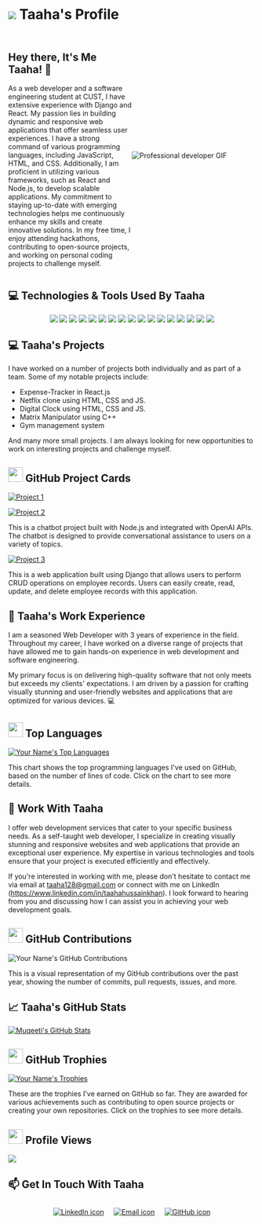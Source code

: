 # <p align="left" style="justify-content: center;"> <img src="https://img.icons8.com/color/48/000000/code.png"/> Taaha's Profile</p>

<div style="display: flex; justify-content: center; align-items: center;">
  <div style="flex: 1;">
    <h2>Hey there, It's Me Taaha! 👋</h2>
    <p>As a web developer and a software engineering student at CUST, I have extensive experience with Django and React. My passion lies in building dynamic and responsive web applications that offer seamless user experiences. I have a strong command of various programming languages, including JavaScript, HTML, and CSS. Additionally, I am proficient in utilizing various frameworks, such as React and Node.js, to develop scalable applications. My commitment to staying up-to-date with emerging technologies helps me continuously enhance my skills and create innovative solutions. In my free time, I enjoy attending hackathons, contributing to open-source projects, and working on personal coding projects to challenge myself.</p>
    
  </div>
  <div style="flex: 1;">
    <img alt="Professional developer GIF" src="https://media.giphy.com/media/ZVik7pBtu9dNS/giphy.gif" data-target="animated-image.originalImage">
  </div>
</div>


## 💻 Technologies & Tools Used By Taaha
<p align="center">
  <img src="https://img.shields.io/badge/-HTML5-E34F26?style=for-the-badge&logo=html5&logoColor=white"/> 
  <img src="https://img.shields.io/badge/-CSS3-1572B6?style=for-the-badge&logo=css3"/> 
  <img src="https://img.shields.io/badge/-Sass-CC6699?style=for-the-badge&logo=sass&logoColor=white"/> 
  <img src="https://img.shields.io/badge/-JavaScript-black?style=for-the-badge&logo=javascript"/> 
  <img src="https://img.shields.io/badge/-Django-092E20?style=for-the-badge&logo=django&logoColor=white"/> 
  <img src="https://img.shields.io/badge/-PHP-777BB4?style=for-the-badge&logo=php&logoColor=white"/> 
  <img src="https://img.shields.io/badge/-SQL-4479A1?style=for-the-badge&logo=sql&logoColor=white"/> 
  <img src="https://img.shields.io/badge/-React-black?style=for-the-badge&logo=react"/> 
  <img src="https://img.shields.io/badge/-Node.js-green?style=for-the-badge&logo=Node.js"/> 
  <img src="https://img.shields.io/badge/-MongoDB-green?style=for-the-badge&logo=mongodb"/> 
  <img src="https://img.shields.io/badge/-MySQL-4479A1?style=for-the-badge&logo=mysql&logoColor=white"/> 
  <img src="https://img.shields.io/badge/-Oracle-F80000?style=for-the-badge&logo=oracle&logoColor=white"/> 
  <img src="https://img.shields.io/badge/-Git-black?style=for-the-badge&logo=git"/>
  <img src="https://img.shields.io/badge/-pgAdmin-336791?style=for-the-badge&logo=pgAdmin&logoColor=white"/>
  <img src="https://img.shields.io/badge/-XAMPP-F37623?style=for-the-badge&logo=xampp&logoColor=white"/>
  <img src="https://img.shields.io/badge/-phpMyAdmin-4479A1?style=for-the-badge&logo=php&logoColor=white"/
  <img src="https://img.shields.io/badge/-VS_Code-007ACC?style=for-the-badge&logo=visual-studio-code"/> 
  <img src="https://img.shields.io/badge/-Bootstrap-563D7C?style=for-the-badge&logo=bootstrap"/>
</p>

## 💻 Taaha's Projects

I have worked on a number of projects both individually and as part of a team. Some of my notable projects include:
- Expense-Tracker in React.js
- Netflix clone using HTML, CSS and JS.
- Digital Clock using HTML, CSS and JS.
- Matrix Manipulator using C++
- Gym management system

And many more small projects. I am always looking for new opportunities to work on interesting projects and challenge myself.


## <img src="https://github.githubassets.com/images/icons/emoji/unicode/1f308.png" width="30"> GitHub Project Cards

[![Project 1](https://github-readme-stats.vercel.app/api/pin/?username=taahahussainkhan&repo=Expense-Tracker&theme=radical)]([https://github.com/taahahussainkhan/Expense-Tracker])

[![Project 2](https://github-readme-stats.vercel.app/api/pin/?username=muqeetiqbal2&repo=Chatbot-with-Node.js-and-OpenAI-APIs&theme=radical)]([https://github.com/muqeetiqbal2/Chatbot-with-Node.js-and-OpenAI-APIs])

This is a chatbot project built with Node.js and integrated with OpenAI APIs. The chatbot is designed to provide conversational assistance to users on a variety of topics.

[![Project 3](https://github-readme-stats.vercel.app/api/pin/?username=muqeetiqbal2&repo=employee_project&theme=radical)]([https://github.com/muqeetiqbal2/employee_project])

This is a web application built using Django that allows users to perform CRUD operations on employee records. Users can easily create, read, update, and delete employee records with this application.

## 💼 Taaha's Work Experience

I am a seasoned Web Developer with 3 years of experience in the field. Throughout my career, I have worked on a diverse range of projects that have allowed me to gain hands-on experience in web development and software engineering.

My primary focus is on delivering high-quality software that not only meets but exceeds my clients' expectations. I am driven by a passion for crafting visually stunning and user-friendly websites and applications that are optimized for various devices. 💻

## <img src="https://github.githubassets.com/images/icons/emoji/unicode/1f4d6.png" width="30"> Top Languages

[![Your Name's Top Languages](https://github-readme-stats.vercel.app/api/top-langs/?username=taahahussainkhan&layout=compact&theme=radical)](https://github.com/taahahussainkhan)

This chart shows the top programming languages I've used on GitHub, based on the number of lines of code. Click on the chart to see more details.

## 💼 Work With Taaha

I offer web development services that cater to your specific business needs. As a self-taught web developer, I specialize in creating visually stunning and responsive websites and web applications that provide an exceptional user experience. My expertise in various technologies and tools ensure that your project is executed efficiently and effectively.

If you're interested in working with me, please don't hesitate to contact me via email at taaha128@gmail.com or connect with me on LinkedIn (https://www.linkedin.com/in/taahahussainkhan). I look forward to hearing from you and discussing how I can assist you in achieving your web development goals.


## <img src="https://github.githubassets.com/images/icons/emoji/unicode/1f4e2.png" width="30"> GitHub Contributions
![Your Name's GitHub Contributions](https://github-contribution-stats.vercel.app/api/?username=taahahussainkhan&theme=dracula)

This is a visual representation of my GitHub contributions over the past year, showing the number of commits, pull requests, issues, and more.


## 📈 Taaha's GitHub Stats

[![Muqeeti's GitHub Stats](https://github-readme-stats.vercel.app/api?username=taahahussainkhan&show_icons=true&hide_border=true&count_private=true&theme=tokyonight)](https://github.com/taahahussainkhan)

## <img src="https://github.githubassets.com/images/icons/emoji/unicode/1f3c6.png" width="30"> GitHub Trophies

[![Your Name's Trophies](https://github-profile-trophy.vercel.app/?username=taahahussainkhan&theme=radical)](https://github.com/taahahussainkhan)

These are the trophies I've earned on GitHub so far. They are awarded for various achievements such as contributing to open source projects or creating your own repositories. Click on the trophies to see more details.

## <img src="https://github.githubassets.com/images/icons/emoji/unicode/1f441.png" width="30"> Profile Views

![](https://komarev.com/ghpvc/?username=taahahussainkhan&color=green)




## 📫 Get In Touch With Taaha

<div style="display: flex; justify-content: center;">
  <a href="https://www.linkedin.com/in/taahahussainkhan/" style="margin: 10px;">
    <img src="https://img.icons8.com/ios-filled/50/0077b5/linkedin.png" alt="LinkedIn icon">
  </a>
  <a href="mailto:taaha128@gmail.com" style="margin: 10px;">
    <img src="https://img.icons8.com/ios-filled/50/0077b5/email.png" alt="Email icon">
  </a>
  <a href="https://github.com/taahahussainkhan" style="margin: 10px;">
    <img src="https://img.icons8.com/ios-filled/50/0077b5/github.png" alt="GitHub icon">
  </a>
</div>
